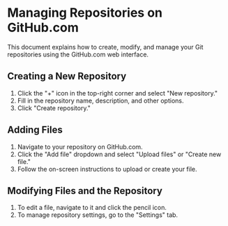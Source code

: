 # Managing Repositories on GitHub.com

This document explains how to create, modify, and manage your Git repositories using the GitHub.com web interface.

## Creating a New Repository

1.  Click the "+" icon in the top-right corner and select "New repository."
2.  Fill in the repository name, description, and other options.
3.  Click "Create repository."

## Adding Files

1.  Navigate to your repository on GitHub.com.
2.  Click the "Add file" dropdown and select "Upload files" or "Create new file."
3.  Follow the on-screen instructions to upload or create your file.

## Modifying Files and the Repository

1.  To edit a file, navigate to it and click the pencil icon.
2.  To manage repository settings, go to the "Settings" tab.

